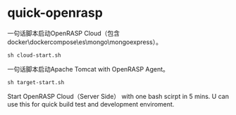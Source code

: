 # quick-openrasp
一句话脚本启动OpenRASP Cloud（包含docker\dockercompose\es\mongo\mongoexpress）。
```
sh cloud-start.sh
```

一句话脚本启动Apache Tomcat with OpenRASP Agent。
```
sh target-start.sh
```

Start OpenRASP Cloud（Server Side） with one bash scirpt 
in 5 mins.
U can use this for quick build test and development enviroment.
